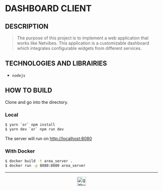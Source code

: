 # DASHBOARD CLIENT

## DESCRIPTION

> The purpose of this project is to implement a web application that works like Netvibes. This application is a customizable dashboard which integrates configurable widgets from different services.

## TECHNOLOGIES AND LIBRAIRIES

- `nodejs`

## HOW TO BUILD
Clone and go into the directory.

### Local

```bash
$ yarn `or` npm install
$ yarn dev `or` npm run dev
```

The server will run on [http://localhost:8080](http://localhost:8080)

### With Docker

```bash
$ docker build -t area_server .
$ docker run -p 8080:8080 area_server
```

---

<div align="center">

<a href="https://github.com/blacky-yg" target="_blank"><img src="https://cdn.jsdelivr.net/npm/simple-icons@3.0.1/icons/github.svg" alt="github.com" width="30"></a>

</div>